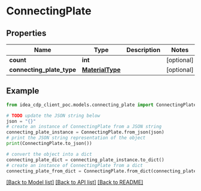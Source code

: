 # ConnectingPlate


## Properties

Name | Type | Description | Notes
------------ | ------------- | ------------- | -------------
**count** | **int** |  | [optional] 
**connecting_plate_type** | [**MaterialType**](MaterialType.md) |  | [optional] 

## Example

```python
from idea_cdp_client_poc.models.connecting_plate import ConnectingPlate

# TODO update the JSON string below
json = "{}"
# create an instance of ConnectingPlate from a JSON string
connecting_plate_instance = ConnectingPlate.from_json(json)
# print the JSON string representation of the object
print(ConnectingPlate.to_json())

# convert the object into a dict
connecting_plate_dict = connecting_plate_instance.to_dict()
# create an instance of ConnectingPlate from a dict
connecting_plate_from_dict = ConnectingPlate.from_dict(connecting_plate_dict)
```
[[Back to Model list]](../README.md#documentation-for-models) [[Back to API list]](../README.md#documentation-for-api-endpoints) [[Back to README]](../README.md)


